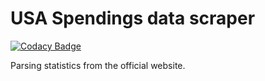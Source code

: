 # USA Spendings data scraper

[![Codacy Badge](https://api.codacy.com/project/badge/Grade/fe1d15a69a414753a62ad6e01fb9ee51)](https://www.codacy.com/app/Rotzke/usaspending?utm_source=github.com&utm_medium=referral&utm_content=Rotzke/usaspending&utm_campaign=badger)

Parsing statistics from the official website.
